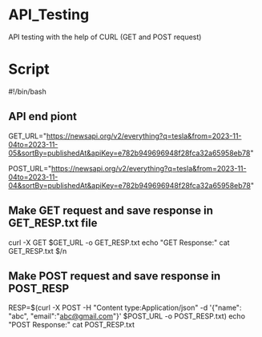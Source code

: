 # API_Testing
API testing with the help of CURL (GET and POST request) 

# Script 
#!/bin/bash
## API end piont

GET_URL="https://newsapi.org/v2/everything?q=tesla&from=2023-11-04to=2023-11-05&sortBy=publishedAt&apiKey=e782b949696948f28fca32a65958eb78"

POST_URL="https://newsapi.org/v2/everything?q=tesla&from=2023-11-04to=2023-11-04&sortBy=publishedAt&apiKey=e782b949696948f28fca32a65958eb78"

## Make GET request and save response in GET_RESP.txt file
curl -X GET $GET_URL -o GET_RESP.txt
echo "GET Response:"
cat GET_RESP.txt $/n
## Make POST request and save response in POST_RESP

RESP=$(curl -X POST -H "Content type:Application/json" -d '{"name": "abc", "email":"abc@gmail.com"}' $POST_URL -o POST_RESP.txt)
echo "POST Response:"
cat POST_RESP.txt
